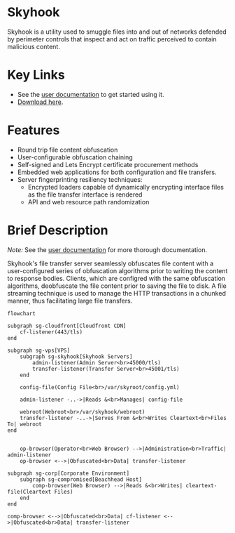 # Skyhook

Skyhook is a utility used to smuggle files into and out of networks
defended by perimeter controls that inspect and act on traffic
perceived to contain malicious content.

# Key Links

- See the [user documentation](https://publish.obsidian.md/bhis-pub-user-docs/Documentation/Skyhook/Skyhook+Index)
  to get started using it.
- [Download here](https://github.com/blackhillsinfosec/skyhook/releases).

# Features

- Round trip file content obfuscation
- User-configurable obfuscation chaining
- Self-signed and Lets Encrypt certificate procurement methods
- Embedded web applications for both configuration and file transfers.
- Server fingerprinting resiliency techniques:
    - Encrypted loaders capable of dynamically encrypting interface files as the file transfer interface is rendered
    - API and web resource path randomization

# Brief Description

_Note:_ See the [user documentation](https://publish.obsidian.md/bhis-pub-user-docs/Documentation/Skyhook/Skyhook+Index)
for more thorough documentation.

Skyhook's file transfer server seamlessly obfuscates file content
with a user-configured series of obfuscation algorithms prior to
writing the content to response bodies. Clients, which are configred
with the same obfuscation algorithms, deobfuscate the file content
prior to saving the file to disk. A file streaming
technique is used to manage the HTTP transactions in a chunked manner,
thus facilitating large file transfers.

```mermaid
flowchart

subgraph sg-cloudfront[Cloudfront CDN]
    cf-listener(443/tls)
end

subgraph sg-vps[VPS]
    subgraph sg-skyhook[Skyhook Servers]
        admin-listener(Admin Server<br>45000/tls)
        transfer-listener(Transfer Server<br>45001/tls)
    end
    
    config-file(Config File<br>/var/skyroot/config.yml)

    admin-listener -..->|Reads &<br>Manages| config-file
    
    webroot(Webroot<br>/var/skyhook/webroot)
    transfer-listener -..->|Serves From &<br>Writes Cleartext<br>Files To| webroot
end


    op-browser(Operator<br>Web Browser) -->|Administration<br>Traffic| admin-listener
    op-browser <-->|Obfuscated<br>Data| transfer-listener

subgraph sg-corp[Corporate Environment]
    subgraph sg-compromised[Beachhead Host]
        comp-browser(Web Browser) -->|Reads &<br>Writes| cleartext-file(Cleartext Files)
    end
end

comp-browser <-->|Obfuscated<br>Data| cf-listener <-->|Obfuscated<br>Data| transfer-listener
```
